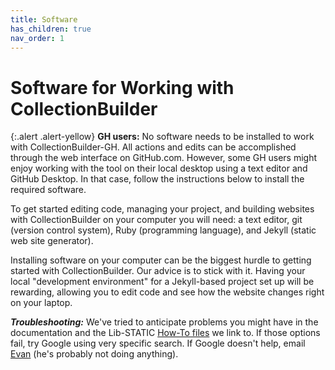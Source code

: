 ```yaml
---
title: Software
has_children: true
nav_order: 1
---
```


# Software for Working with CollectionBuilder

{:.alert .alert-yellow}
**GH users:** No software needs to be installed to work with CollectionBuilder-GH. All actions and edits can be accomplished through the web interface on GitHub.com. However, some GH users might enjoy working with the tool on their local desktop using a text editor and GitHub Desktop. In that case, follow the instructions below to install the required software.

To get started editing code, managing your project, and building websites with CollectionBuilder on your computer you will need: 
a text editor, git (version control system), Ruby (programming language), and Jekyll (static web site generator). 

Installing software on your computer can be the biggest hurdle to getting started with CollectionBuilder. 
Our advice is to stick with it. Having your local "development environment" for a Jekyll-based project set up will be rewarding, allowing you to edit code and see how the website changes right on your laptop.

***Troubleshooting:*** 
We've tried to anticipate problems you might have in the documentation and the Lib-STATIC [How-To files](https://lib-static.github.io/howto/) we link to. 
If those options fail, try Google using very specific search. 
If Google doesn't help, email [Evan](mailto:ewilliamson@uidaho.edu) (he's probably not doing anything). 
